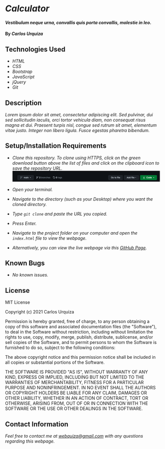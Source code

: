 # _Calculator_

#### _Vestibulum neque urna, convallis quis porta convallis, molestie in leo._

#### By _**Carlos Urquiza**_

## Technologies Used

* _HTML_
* _CSS_
* _Bootstrap_
* _JavaScript_
* _jQuery_
* _Git_

## Description

_Lorem ipsum dolor sit amet, consectetur adipiscing elit. Sed pulvinar, dui sed sollicitudin iaculis, orci tortor vehicula diam, non consequat risus magna et dui. Praesent turpis nisl, congue sed rutrum sit amet, elementum vitae justo. Integer non libero ligula. Fusce egestas pharetra bibendum._

## Setup/Installation Requirements

* _Clone this repository. To clone using HTTPS, click on the green download button above the list of files and click on the clipboard icon to save the repository URL._
[![Clone button](img/clone_button.png)](#)

* _Open your terminal._
* _Navigate to the directory (such as your Desktop) where you want the cloned directory._
* _Type `git clone` and paste the URL you copied._
* _Press Enter._
* _Navigate to the project folder on your computer and open the `index.html` file to view the webpage._
* _Alternatively, you can view the live webpage via this [GitHub Page]()._

## Known Bugs

* _No known issues._

## License

MIT License

Copyright (c) 2021 Carlos Urquiza

Permission is hereby granted, free of charge, to any person obtaining a copy
of this software and associated documentation files (the "Software"), to deal
in the Software without restriction, including without limitation the rights
to use, copy, modify, merge, publish, distribute, sublicense, and/or sell
copies of the Software, and to permit persons to whom the Software is
furnished to do so, subject to the following conditions:

The above copyright notice and this permission notice shall be included in all
copies or substantial portions of the Software.

THE SOFTWARE IS PROVIDED "AS IS", WITHOUT WARRANTY OF ANY KIND, EXPRESS OR
IMPLIED, INCLUDING BUT NOT LIMITED TO THE WARRANTIES OF MERCHANTABILITY,
FITNESS FOR A PARTICULAR PURPOSE AND NONINFRINGEMENT. IN NO EVENT SHALL THE
AUTHORS OR COPYRIGHT HOLDERS BE LIABLE FOR ANY CLAIM, DAMAGES OR OTHER
LIABILITY, WHETHER IN AN ACTION OF CONTRACT, TORT OR OTHERWISE, ARISING FROM,
OUT OF OR IN CONNECTION WITH THE SOFTWARE OR THE USE OR OTHER DEALINGS IN THE
SOFTWARE.

## Contact Information

_Feel free to contact me at webquiza@gmail.com with any questions regarding this webpage._